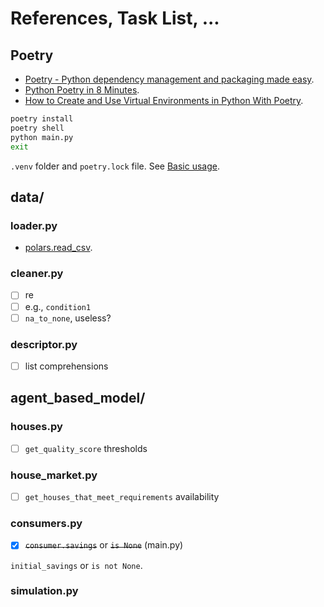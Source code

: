 # References, Task List, ...
## Poetry
- [Poetry - Python dependency management and packaging made easy](https://python-poetry.org/).
- [Python Poetry in 8 Minutes](https://youtu.be/Ji2XDxmXSOM).
- [How to Create and Use Virtual Environments in Python With Poetry](https://youtu.be/0f3moPe_bhk).

```bash
poetry install
poetry shell
python main.py
exit
```
`.venv` folder and `poetry.lock` file. See [Basic usage](https://python-poetry.org/basic-usage/).

## data/
### loader.py
- [polars.read_csv](https://docs.pola.rs/api/python/stable/reference/api/polars.read_csv.html).

### cleaner.py
- [ ] re
- [ ] e.g., `condition1`
- [ ] `na_to_none`, useless?

### descriptor.py
- [ ] list comprehensions

## agent_based_model/
### houses.py
- [ ] `get_quality_score` thresholds

### house_market.py
- [ ] `get_houses_that_meet_requirements` availability

### consumers.py
- [x] ~~`consumer.savings`~~ or ~~`is None`~~ (main.py)

`initial_savings` or `is not None`.

### simulation.py

